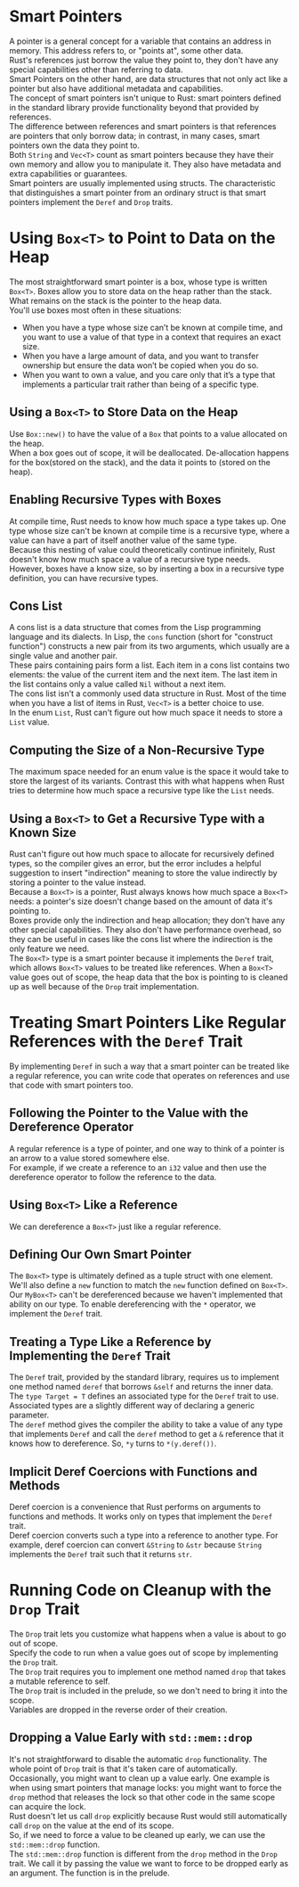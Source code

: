 # Smart Pointers
A pointer is a general concept for a variable that contains an address in memory. This address refers to, or "points at", some other data.  
Rust's references just borrow the value they point to, they don't have any special capabilities other than referring to data.  
Smart Pointers on the other hand, are data structures that not only act like a pointer but also have additional metadata and capabilities.  
The concept of smart pointers isn't unique to Rust: smart pointers defined in the standard library provide functionality beyond that provided by references.  
The difference between references and smart pointers is that references are pointers that only borrow data; in contrast, in many cases, smart pointers own the data they point to.  
Both `String` and `Vec<T>` count as smart pointers because they have their own memory and allow you to manipulate it. They also have metadata and extra capabilities or guarantees.  
Smart pointers are usually implemented using structs. The characteristic that distinguishes a smart pointer from an ordinary struct is that smart pointers implement the `Deref` and `Drop` traits.  

# Using `Box<T>` to Point to Data on the Heap
The most straightforward smart pointer is a box, whose type is written `Box<T>`. Boxes allow you to store data on the heap rather than the stack. What remains on the stack is the pointer to the heap data.  
You'll use boxes most often in these situations:
* When you have a type whose size can’t be known at compile time, and you want to use a value of that type in a context that requires an exact size.  
* When you have a large amount of data, and you want to transfer ownership but ensure the data won’t be copied when you do so.  
* When you want to own a value, and you care only that it’s a type that implements a particular trait rather than being of a specific type.  

## Using a `Box<T>` to Store Data on the Heap
Use `Box::new()` to have the value of a `Box` that points to a value allocated on the heap.  
When a box goes out of scope, it will be deallocated. De-allocation happens for the box(stored on the stack), and the data it points to (stored on the heap).  

## Enabling Recursive Types with Boxes
At compile time, Rust needs to know how much space a type takes up. One type whose size can't be known at compile time is a recursive type, where a value can have a part of itself another value of the same type.  
Because this nesting of value could theoretically continue infinitely, Rust doesn't know how much space a value of a recursive type needs.  
However, boxes have a know size, so by inserting a box in a recursive type definition, you can have recursive types.  

## Cons List
A cons list is a data structure that comes from the Lisp programming language and its dialects. In Lisp, the `cons` function (short for "construct function") constructs a new pair from its two arguments, which usually are a single value and another pair.  
These pairs containing pairs form a list. Each item in a cons list contains two elements: the value of the current item and the next item. The last item in the list contains only a value called `Nil` without a next item.  
The cons list isn't a commonly used data structure in Rust. Most of the time when you have a list of items in Rust, `Vec<T>` is a better choice to use.  
In the enum `List`, Rust can't figure out how much space it needs to store a `List` value.  

## Computing the Size of a Non-Recursive Type
The maximum space needed for an enum value is the space it would take to store the largest of its variants. Contrast this with what happens when Rust tries to determine how much space a recursive type like the `List` needs.  

## Using a `Box<T>` to Get a Recursive Type with a Known Size
Rust can't figure out how much space to allocate for recursively defined types, so the compiler gives an error, but the error includes a helpful suggestion to insert "indirection" meaning to store the value indirectly by storing a pointer to the value instead.  
Because a `Box<T>` is a pointer, Rust always knows how much space a `Box<T>` needs: a pointer's size doesn't change based on the amount of data it's pointing to.  
Boxes provide only the indirection and heap allocation; they don't have any other special capabilities. They also don't have performance overhead, so they can be useful in cases like the cons list where the indirection is the only feature we need.  
The `Box<T>` type is a smart pointer because it implements the `Deref` trait, which allows `Box<T>` values to be treated like references. When a `Box<T>` value goes out of scope, the heap data that the box is pointing to is cleaned up as well because of the `Drop` trait implementation.

# Treating Smart Pointers Like Regular References with the `Deref` Trait
By implementing `Deref` in such a way that a smart pointer can be treated like a regular reference, you can write code that operates on references and use that code with smart pointers too.  

## Following the Pointer to the Value with the Dereference Operator
A regular reference is a type of pointer, and one way to think of a pointer is an arrow to a value stored somewhere else.  
For example, if we create a reference to an `i32` value and then use the dereference operator to follow the reference to the data.  

## Using `Box<T>` Like a Reference
We can dereference a `Box<T>` just like a regular reference.

## Defining Our Own Smart Pointer
The `Box<T>` type is ultimately defined as a tuple struct with one element. We'll also define a `new` function to match the `new` function defined on `Box<T>`.  
Our `MyBox<T>` can't be dereferenced because we haven't implemented that ability on our type. To enable dereferencing with the `*` operator, we implement the `Deref` trait.  

## Treating a Type Like a Reference by Implementing the `Deref` Trait
The `Deref` trait, provided by the standard library, requires us to implement one method named `deref` that borrows `&self` and returns the inner data.  
The `type Target = T` defines an associated type for the `Deref` trait to use. Associated types are a slightly different way of declaring a generic parameter.  
The `deref` method gives the compiler the ability to take a value of any type that implements `Deref` and call the `deref` method to get a `&` reference that it knows how to dereference. So, `*y` turns to `*(y.deref())`.  

## Implicit Deref Coercions with Functions and Methods
Deref coercion is a convenience that Rust performs on arguments to functions and methods. It works only on types that implement the `Deref` trait.  
Deref coercion converts such a type into a reference to another type. For example, deref coercion can convert `&String` to `&str` because `String` implements the `Deref` trait such that it returns `str`.  

# Running Code on Cleanup with the `Drop` Trait
The `Drop` trait lets you customize what happens when a value is about to go out of scope.  
Specify the code to run when a value goes out of scope by implementing the `Drop` trait.  
The `Drop` trait requires you to implement one method named `drop` that takes a mutable reference to self.  
The `Drop` trait is included in the prelude, so we don't need to bring it into the scope.  
Variables are dropped in the reverse order of their creation.  

## Dropping a Value Early with `std::mem::drop`
It's not straightforward to disable the automatic `drop` functionality. The whole point of `Drop` trait is that it's taken care of automatically.  
Occasionally, you might want to clean up a value early. One example is when using smart pointers that manage locks: you might want to force the `drop` method that releases the lock so that other code in the same scope can acquire the lock.  
Rust doesn't let us call `drop` explicitly because Rust would still automatically call `drop` on the value at the end of its scope.  
So, if we need to force a value to be cleaned up early, we can use the `std::mem::drop` function.  
The `std::mem::drop` function is different from the `drop` method in the `Drop` trait. We call it by passing the value we want to force to be dropped early as an argument. The function is in the prelude.